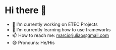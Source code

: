 # Hi there 👋
- 🔭 I’m currently working on ETEC Projects
- 🌱 I’m currently learning how to use frameworks
- 📫 How to reach me: marciorjuliao@gmail.com
- 😄 Pronouns: He/His

